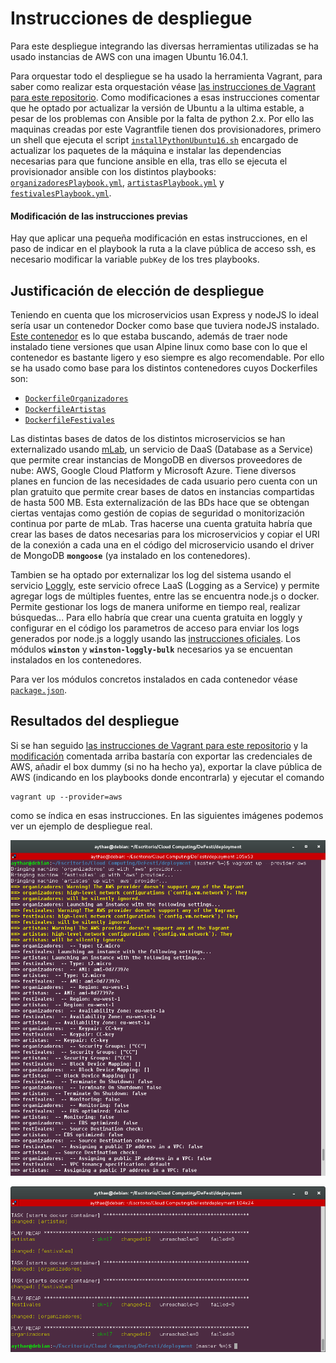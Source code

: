 # Instrucciones de despliegue

Para este despliegue integrando las diversas herramientas utilizadas se ha usado instancias de AWS con una imagen Ubuntu 16.04.1.

Para orquestar todo el despliegue se ha usado la herramienta Vagrant, para saber como realizar esta orquestación véase [las instrucciones de Vagrant para este repositorio](../orchestration/vagrant/README.MD). Como modificaciones a esas instrucciones comentar que he optado por actualizar la versión de Ubuntu a la ultima estable, a pesar de los problemas con Ansible por la falta de python 2.x. Por ello las maquinas creadas por este Vagrantfile tienen dos provisionadores, primero un shell que ejecuta el script [`installPythonUbuntu16.sh`](installPythonUbuntu16.sh) encargado de actualizar los paquetes de la máquina e instalar las dependencias necesarias para que funcione ansible en ella, tras ello se ejecuta el provisionador ansible con los distintos playbooks: [`organizadoresPlaybook.yml`](organizadoresPlaybook.yml), [`artistasPlaybook.yml`](artistasPlaybook.yml) y [`festivalesPlaybook.yml`](festivalesPlaybook.yml).

#### Modificación de las instrucciones previas
Hay que aplicar una pequeña modificación en estas instrucciones, en el paso de indicar en el playbook la ruta a la clave pública de acceso ssh, es necesario modificar la variable `pubKey` de los tres playbooks.

## Justificación de elección de despliegue

Teniendo en cuenta que los microservicios usan Express y nodeJS lo ideal sería usar un contenedor Docker como base que tuviera nodeJS instalado. [Este contenedor](https://hub.docker.com/_/node/) es lo que estaba buscando, además de traer node instalado tiene versiones que usan Alpine linux como base con lo que el contenedor es bastante ligero y eso siempre es algo recomendable. Por ello se ha usado como base para los distintos contenedores cuyos Dockerfiles son:

- [`DockerfileOrganizadores`](DockerfileOrganizadores)
- [`DockerfileArtistas`](DockerfileArtistas)
- [`DockerfileFestivales`](DockerfileFestivales)


Las distintas bases de datos de los distintos microservicios se han externalizado usando [mLab](https://mlab.com/), un servicio de DaaS (Database as a Service) que permite crear instancias de MongoDB en diversos proveedores de nube: AWS, Google Cloud Platform y Microsoft Azure. Tiene diversos planes en funcion de las necesidades de cada usuario pero cuenta con un plan gratuito que permite crear bases de datos en instancias compartidas de hasta 500 MB. Esta externalización de las BDs hace que se obtengan ciertas ventajas como gestión de copias de seguridad o monitorización continua por parte de mLab. Tras hacerse una cuenta gratuita habría que crear las bases de datos necesarias para los microservicios y copiar el URI de la conexión a cada una en el código del microservicio usando el driver de MongoDB **`mongoose`** (ya instalado en los contenedores).

Tambien se ha optado por externalizar los log del sistema usando el servicio [Loggly](https://www.loggly.com/), este servicio ofrece LaaS (Logging as a Service) y permite agregar logs de múltiples fuentes, entre las se encuentra node.js o docker. Permite gestionar los logs de manera uniforme en tiempo real, realizar búsquedas... Para ello habría que crear una cuenta gratuita en loggly y configurar en el código los parametros de acceso para enviar los logs generados por node.js a loggly usando las [instrucciones oficiales](https://www.loggly.com/docs/nodejs-logs/). Los módulos **`winston`** y **`winston-loggly-bulk`** necesarios ya se encuentan instalados en los contenedores.

Para ver los módulos concretos instalados en cada contenedor véase [`package.json`](package.json).

## Resultados del despliegue
Si se han seguido [las instrucciones de Vagrant para este repositorio](../orchestration/vagrant/README.MD) y la [modificación](#modificación-de-las-instrucciones-previas) comentada arriba bastaría con exportar las credenciales de AWS, añadir el box dummy (si no ha hecho ya), exportar la clave pública de AWS (indicando en los playbooks donde encontrarla) y ejecutar el comando
```
vagrant up --provider=aws
```
como se índica en esas instrucciones. En las siguientes imágenes podemos ver un ejemplo de despliegue real.

![despliegue final 1](https://raw.githubusercontent.com/AythaE/DeFesti/gh-pages/images/DespliegueFinalContainers1.png "Despliegue final 1")

![despliegue final 2](https://raw.githubusercontent.com/AythaE/DeFesti/gh-pages/images/DespliegueFinalContainers2.png "Despliegue final 2")
